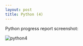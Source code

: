 ```yaml
---
layout: post
title: Python (4)
---
```


Python progress report screenshot:

![python4](https://github.com/tshjortile/tshjortile.github.io/tree/master/assets/img/python4.png?raw=true)